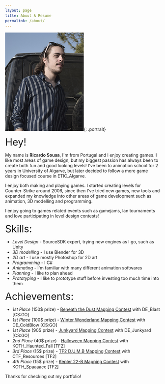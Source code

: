 ```yaml
---
layout: page
title: About & Resume
permalink: /about/
---
```


[![A picture of me](/images/portrait_final.jpg)](/images/portrait_final.jpg){: .portrait}

<font size="6">Hey!</font> <p>My name is <b>Ricardo Sousa</b>, I'm from Portugal and I enjoy creating games. I like most areas of game design, but my biggest passion has always been to create both fun and good looking levels! I've been to animation school for 2 years in University of Algarve, but later decided to follow a more game design focused course in ETIC_Algarve.</p>
<p>I enjoy both making and playing games. I started creating levels for Counter-Strike around 2006, since then I've tried new games, new tools and expanded my knowledge into other areas of game development such as animation, 3D modelling and programming.</p>
<p> </p>
<p> </p>
<p> </p>
<p> </p>
<p>I enjoy going to games related events such as gamejams, lan tournaments and love participating in level design contests!</p>
  
 
<font size="6">Skills:</font>

- _Level Design_  - SourceSDK expert, trying new engines as I go, such as Unity
- _3D modelling_  - I use Blender for 3D
- _2D art_        - I use mostly Photoshop for 2D art
- _Programming_   - I C#
- _Animating_     - I'm familiar with many different animation softwares
- _Planning_      - I like to plan ahead
- _Prototyping_   - I like to prototype stuff before investing too much time into them

<font size="6">Achievements:</font>

- _1st Place_ (150$ prize) - <a href="http://gamebanana.com/contests/winners/69">Beneath the Dust Mapping Contest</a> with DE_Blast [CS:GO]
- _1st Place_ (100$ prize) - <a href="http://gamebanana.com/contests/winners/31">Winter Wonderland Mapping Contest</a> with DE_ColdBlow [CS:GO]
- _1st Place_ (90$ prize) - <a href="http://gamebanana.com/contests/winners/23">Junkyard Mapping Contest</a> with DE_Junkyard [CS:GO]
- _2nd Place_ (40$ prize) - <a href="http://gamebanana.com/contests/winners/8">Halloween Mapping Contest</a> with KOTH_Haunted_Fall [TF2]
- _3rd Place_ (15$ prize) - <a href="http://gamebanana.com/contests/winners/4">TF2 D.U.M.B Mapping Contest</a> with CTF_Resources [TF2]
- _4th Place_ (15$ prize) - <a href="http://gamebanana.com/contests/winners/16">Kepler 22-B Mapping Contest</a> with KOTH_Spaaaace [TF2]


Thanks for checking out my portfolio!
